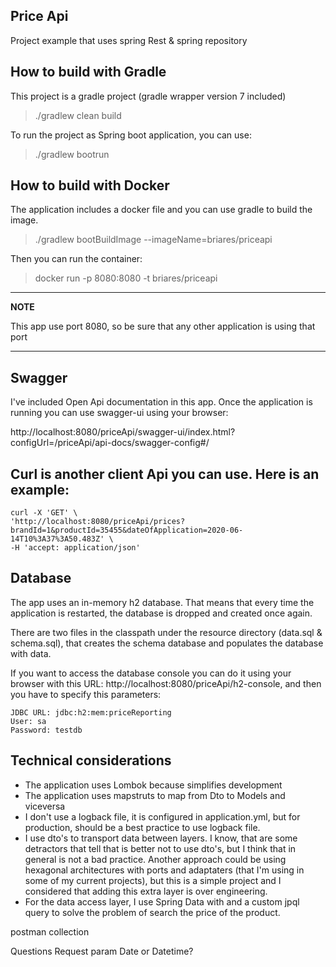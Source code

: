 ## Price Api

Project example that uses spring Rest & spring repository

## How to build with Gradle

This project is a gradle project (gradle wrapper version 7 included)

> ./gradlew clean build

To run the project as Spring boot application, you can use:

> ./gradlew bootrun

## How to build with Docker

The application includes a docker file and you can use gradle to build the image.

> ./gradlew bootBuildImage --imageName=briares/priceapi

Then you can run the container:

> docker run -p 8080:8080 -t briares/priceapi
  
---
**NOTE**

This app use port 8080, so be sure that any other application is using that port

---

## Swagger

I've included Open Api documentation in this app. Once the application is running you can use swagger-ui using your browser: 

http://localhost:8080/priceApi/swagger-ui/index.html?configUrl=/priceApi/api-docs/swagger-config#/

## Curl is another client Api you can use. Here is an example: 
```
curl -X 'GET' \
'http://localhost:8080/priceApi/prices?brandId=1&productId=35455&dateOfApplication=2020-06-14T10%3A37%3A50.483Z' \
-H 'accept: application/json'
```
## Database

The app uses an in-memory h2 database. That means that every time the application is restarted, the database is dropped and created once again.

There are two files in the classpath under the resource directory (data.sql & schema.sql), that creates the schema
database and populates the database with data.

If you want to access the database console you can do it using your browser with this URL: http://localhost:8080/priceApi/h2-console,
and then you have to specify this parameters:

```
JDBC URL: jdbc:h2:mem:priceReporting
User: sa
Password: testdb
```

## Technical considerations
* The application uses Lombok because simplifies development
* The application uses mapstruts to map from Dto to Models and viceversa
* I don't use a logback file, it is configured in application.yml, but for 
  production, should be a best practice to use logback file.
* I use dto's to transport data between layers. I know, that are some detractors 
  that tell that is better not to use dto's, but I think that in general is not
  a bad practice. Another approach could be using hexagonal architectures with ports and
  adaptaters (that I'm using in some of my current projects), but this is a simple
  project and I considered that adding this extra layer is over engineering.
* For the data access layer, I use Spring Data with and a custom jpql query to solve the problem 
  of search the price of the product.   


postman collection


Questions
Request param Date or Datetime?
